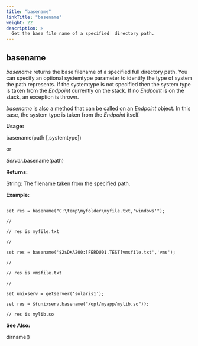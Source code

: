 ```yaml
---
title: "basename"
linkTitle: "basename"
weight: 22
description: >
  Get the base file name of a specified  directory path.
---
```




## basename

_basename_ returns the base filename of a specified full directory path. You can specify an optional systemtype parameter to identify the type of system the path represents. If the systemtype is not specified then the system type is taken from the _Endpoint_ currently on the stack. If no _Endpoint_ is on the stack, an exception is thrown.


_basename_ is also a method that can be called on an _Endpoint_ object. In this case, the system type is taken from the _Endpoint_ itself.

**Usage:**

basename(path [,systemtype])

or

_Server_.basename(path)

**Returns:**

String: The filename taken from the specified path.

**Example:**
~~~

set res = basename("C:\temp\myfolder\myfile.txt,'windows'");

//

// res is myfile.txt

//

set res = basename('$2$DKA200:[FERDU01.TEST]vmsfile.txt','vms');

//

// res is vmsfile.txt

//

set unixserv = getserver('solaris1');

set res = ${unixserv.basename("/opt/myapp/mylib.so")};

// res is mylib.so
~~~

**See Also:**

dirname()